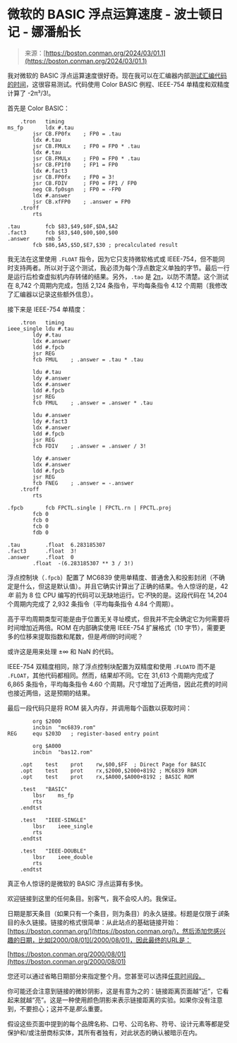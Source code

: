 <!--yml

category: 未分类

date: 2024-05-27 14:30:56

-->

# 微软的 BASIC 浮点运算速度 - 波士顿日记 - 娜潘船长

> 来源：[https://boston.conman.org/2024/03/01.1](https://boston.conman.org/2024/03/01.1)

我对微软的 BASIC 浮点运算速度很好奇。现在我可以在汇编器内部[测试汇编代码的时间](/2023/12/19.3)，这很容易测试。代码使用 Color BASIC 例程、IEEE-754 单精度和双精度计算了 -2π³/3!。

首先是 Color BASIC：

```
	.tron	timing
ms_fp		ldx	#.tau
		jsr	CB.FP0fx	; FP0 = .tau
		ldx	#.tau
		jsr	CB.FMULx	; FP0 = FP0 * .tau
		ldx	#.tau
		jsr	CB.FMULx	; FP0 = FP0 * .tau
		jsr	CB.FP1f0	; FP1 = FP0
		ldx	#.fact3
		jsr	CB.FP0fx	; FP0 = 3!
		jsr	CB.FDIV		; FP0 = FP1 / FP0
		neg	CB.fp0sgn	; FP0 = -FP0
		ldx	#.answer
		jsr	CB.xfFP0	; .answer = FP0
	.troff
		rts

.tau		fcb	$83,$49,$0F,$DA,$A2 
.fact3		fcb	$83,$40,$00,$00,$00  
.answer		rmb	5
		fcb	$86,$A5,$5D,$E7,$30	; precalculated result

```

我无法在这里使用 `.FLOAT` 指令，因为它只支持微软格式或 IEEE-754，但不能同时支持两者。所以对于这个测试，我必须为每个浮点数定义单独的字节。最后一行是运行后检查虚拟机内存转储的结果。另外，`.tao` 是 [2π](https://tauday.com/tau-manifesto)，以防不清楚。这个测试在 8,742 个周期内完成，包括 2,124 条指令，平均每条指令 4.12 个周期（我修改了汇编器以记录这些额外信息）。

接下来是 IEEE-754 单精度：

```
	.tron	timing
ieee_single	ldu	#.tau
		ldy	#.tau
		ldx	#.answer
		ldd	#.fpcb
		jsr	REG
		fcb	FMUL	; .answer = .tau * .tau

		ldu	#.tau
		ldy	#.answer
		ldx	#.answer
		ldd	#.fpcb
		jsr	REG
		fcb	FMUL	; .answer = .answer * .tau

		ldu	#.answer
		ldy	#.fact3
		ldx	#.answer
		ldd	#.fpcb
		jsr	REG
		fcb	FDIV	; .answer = .answer / 3!

		ldy	#.answer
		ldx	#.answer
		ldd	#.fpcb
		jsr	REG
		fcb	FNEG	; .answer = -.answer
	.troff
		rts

.fpcb		fcb	FPCTL.single | FPCTL.rn | FPCTL.proj
		fcb	0
		fcb	0
		fcb	0
		fdb	0

.tau		.float	6.283185307
.fact3		.float	3!
.answer		.float	0
		.float	-(6.283185307 ** 3 / 3!)

```

浮点控制块（`.fpcb`）配置了 MC6839 使用单精度、普通舍入和投影封闭（不确定是什么，但这是默认值）。并且它确实计算出了正确的结果。令人惊讶的是，42 *年* 前为 8 位 CPU 编写的代码可以无缺地运行。它*不*快的是。这段代码在 14,204 个周期内完成了 2,932 条指令（平均每条指令 4.84 个周期）。

高于平均周期类型可能是由于位置无关寻址模式，但我并不完全确定它为何需要将时间增加近两倍。ROM 在内部确实使用 IEEE-754 扩展格式（10 字节），需要更多的位移来提取指数和尾数，但是*两倍*的时间呢？

或许这是用来处理 ±∞ 和 NaN 的代码。

IEEE-754 双精度相同，除了浮点控制块配置为双精度和使用 `.FLOATD` 而不是 `.FLOAT`，其他代码都相同。然而，结果却不同。它在 31,613 个周期内完成了 6,865 条指令，平均每条指令 4.60 个周期。尺寸增加了近两倍，因此花费的时间也接近两倍，这是预期的结果。

最后一段代码只是将 ROM 装入内存，并调用每个函数以获取时间：

```
		org	$2000
		incbin	"mc6839.rom"
REG		equ	$203D	; register-based entry point

		org	$A000
		incbin	"bas12.rom"

	.opt	test	prot	rw,$00,$FF	; Direct Page for BASIC
	.opt	test	prot	rx,$2000,$2000+8192 ; MC6839 ROM
	.opt	test	prot	rx,$A000,$A000+8192 ; BASIC ROM

	.test	"BASIC"
		lbsr	ms_fp
		rts
	.endtst

	.test	"IEEE-SINGLE"
		lbsr	ieee_single
		rts
	.endtst

	.test	"IEEE-DOUBLE"
		lbsr	ieee_double
		rts
	.endtst

```

真正令人惊讶的是微软的 BASIC 浮点运算有多快。

欢迎链接到这里的任何条目。别客气，我不会咬人的。我保证。

日期是那天条目（如果只有一个条目，则为条目）的永久链接。标题是仅限于*该*条目的永久链接。链接的格式很简单：从此站点的基础链接开始：[https://boston.conman.org/](https://boston.conman.org/)，然后添加您感兴趣的日期，比如[2000/08/01](/2000/08/01)，因此最终的URL是：

[https://boston.conman.org/2000/08/01](https://boston.conman.org/2000/08/01)

您还可以通过省略日期部分来指定整个月。您甚至可以选择[任意时间段。](/about/technical.html)

你可能还会注意到链接的微妙阴影，这是有意为之的：链接距离页面越“近”，它看起来就越“亮”。这是一种使用颜色阴影来表示链接距离的实验。如果你没有注意到，不要担心；这并不是*那么*重要。

假设这些页面中提到的每个品牌名称、口号、公司名称、符号、设计元素等都是受保护和/或注册商标实体，其所有者独有，对此状态的确认被暗示在内。
